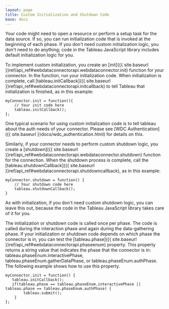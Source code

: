```yaml
---
layout: page
title: Custom Initialization and Shutdown Code
base: docs
---
```


Your code might need to open a resource or perform a setup task for the
data source. If so, you can run initialization code that is invoked at
the beginning of each phase. If you don't need custom initialization
logic, you don't need to do anything; code in the Tableau JavaScript
library includes default initialization logic for you.

To implement custom initialization, you create an
[init]({{ site.baseurl }}ref/api_ref#webdataconnectorapi.webdataconnector.init) function for your connector. In the
function, run your initialization code. When initialization is complete,
call [tableau.initCallback]({{ site.baseurl }}ref/api_ref#webdataconnectorapi.initcallback)
to tell Tableau that initialization is finished, as in this example:

    myConnector.init = function(){
        // Your init code here
        tableau.initCallback();
    };

One typical scenario for using custom initialization code is to tell tableau about 
the auth needs of your connector.  Please see
[WDC Authentication]({{ site.baseurl }}docs/wdc_authentication.html)
for details on this.

Similarly, if your connector needs to perform custom shutdown logic, you
create a [shutdown]({{ site.baseurl }}ref/api_ref#webdataconnectorapi.webdataconnector.shutdown) function for the
connection. When the shutdown process is complete, call the
[tableau.shutdownCallback]({{ site.baseurl }}ref/api_ref#webdataconnectorapi.shutdowncallback),
as in this example:

    myConnector.shutdown = function() {
        // Your shutdown code here
        tableau.shutdownCallback();
    }

As with initialization, if you don't need custom shutdown logic, you can
leave this out, because the code in the Tableau JavaScript library takes
care of it for you.

The initialization or shutdown code is called once per phase. The code
is called during the interaction phase and again during the
data-gathering phase. If your initialization or shutdown code depends on
which phase the connector is in, you can test the
[tableau.phase]({{ site.baseurl }}ref/api_ref#webdataconnectorapi.phaseenum) property. This
property returns a string value that indicates the phase that the
connector is in: <span
class="api-command-ref">tableau.phaseEnum.interactivePhase</span>, <span
class="api-command-ref">tableau.phaseEnum.gatherDataPhase</span>, or
<span class="api-command-ref">tableau.phaseEnum.authPhase</span>. The
following example shows how to use this property.

    myConnector.init = function() {
       tableau.initCallback();
       if(tableau.phase == tableau.phaseEnum.interactivePhase || tableau.phase == tableau.phaseEnum.authPhase) {
            tableau.submit();
        }
    };

